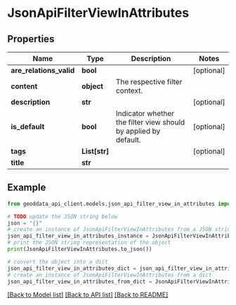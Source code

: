 # JsonApiFilterViewInAttributes


## Properties

Name | Type | Description | Notes
------------ | ------------- | ------------- | -------------
**are_relations_valid** | **bool** |  | [optional] 
**content** | **object** | The respective filter context. | 
**description** | **str** |  | [optional] 
**is_default** | **bool** | Indicator whether the filter view should by applied by default. | [optional] 
**tags** | **List[str]** |  | [optional] 
**title** | **str** |  | 

## Example

```python
from gooddata_api_client.models.json_api_filter_view_in_attributes import JsonApiFilterViewInAttributes

# TODO update the JSON string below
json = "{}"
# create an instance of JsonApiFilterViewInAttributes from a JSON string
json_api_filter_view_in_attributes_instance = JsonApiFilterViewInAttributes.from_json(json)
# print the JSON string representation of the object
print(JsonApiFilterViewInAttributes.to_json())

# convert the object into a dict
json_api_filter_view_in_attributes_dict = json_api_filter_view_in_attributes_instance.to_dict()
# create an instance of JsonApiFilterViewInAttributes from a dict
json_api_filter_view_in_attributes_from_dict = JsonApiFilterViewInAttributes.from_dict(json_api_filter_view_in_attributes_dict)
```
[[Back to Model list]](../README.md#documentation-for-models) [[Back to API list]](../README.md#documentation-for-api-endpoints) [[Back to README]](../README.md)


